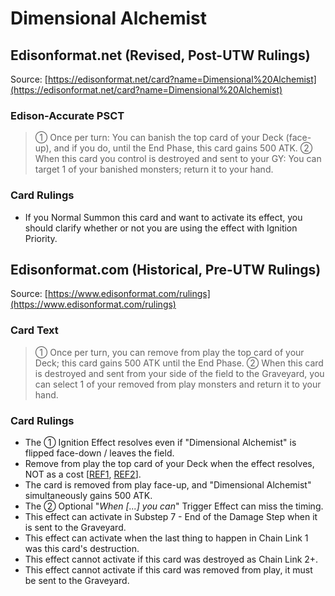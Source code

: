 # Dimensional Alchemist

## Edisonformat.net (Revised, Post-UTW Rulings)

Source: [https://edisonformat.net/card?name=Dimensional%20Alchemist](https://edisonformat.net/card?name=Dimensional%20Alchemist)

### Edison-Accurate PSCT

> ① Once per turn: You can banish the top card of your Deck (face-up), and if you do, until the End Phase, this card gains 500 ATK.
> ② When this card you control is destroyed and sent to your GY:
> You can target 1 of your banished monsters; return it to your hand.

### Card Rulings

*   If you Normal Summon this card and want to activate its effect, you should clarify whether or not you are using the effect with Ignition Priority.


## Edisonformat.com (Historical, Pre-UTW Rulings)

Source: [https://www.edisonformat.com/rulings](https://www.edisonformat.com/rulings)

### Card Text

> ① Once per turn, you can remove from play the top card of your Deck; this card gains 500 ATK until the End Phase. ② When this card is destroyed and sent from your side of the field to the Graveyard, you can select 1 of your removed from play monsters and return it to your hand.

### Card Rulings

*   The ① Ignition Effect resolves even if "Dimensional Alchemist" is flipped face-down / leaves the field.
*   Remove from play the top card of your Deck when the effect resolves, NOT as a cost \[[REF1](https://www.pojo.biz/board/showthread.php?t=841434), [REF2](http://duelistgroundz.com/index.php?/topic/118829-dimensional-alchemist-vs-skill-drain/)\].
*   The card is removed from play face-up, and "Dimensional Alchemist" simultaneously gains 500 ATK.
*   The ② Optional "_When \[...\] you can_" Trigger Effect can miss the timing.
*   This effect can activate in Substep 7 - End of the Damage Step when it is sent to the Graveyard.
*   This effect can activate when the last thing to happen in Chain Link 1 was this card's destruction.
*   This effect cannot activate if this card was destroyed as Chain Link 2+.
*   This effect cannot activate if this card was removed from play, it must be sent to the Graveyard.


